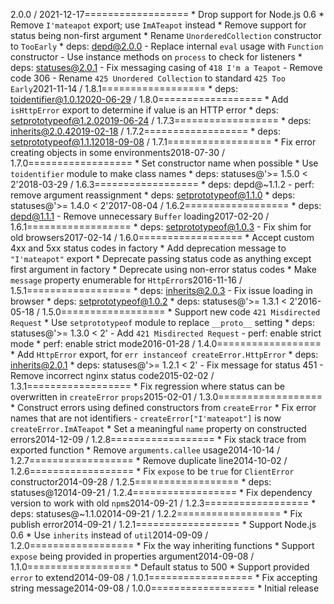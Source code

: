 2.0.0 / 2021-12-17==================  * Drop support for Node.js 0.6  * Remove `I'mateapot` export; use `ImATeapot` instead  * Remove support for status being non-first argument  * Rename `UnorderedCollection` constructor to `TooEarly`  * deps: depd@2.0.0    - Replace internal `eval` usage with `Function` constructor    - Use instance methods on `process` to check for listeners  * deps: statuses@2.0.1    - Fix messaging casing of `418 I'm a Teapot`    - Remove code 306    - Rename `425 Unordered Collection` to standard `425 Too Early`2021-11-14 / 1.8.1==================  * deps: toidentifier@1.0.12020-06-29 / 1.8.0==================  * Add `isHttpError` export to determine if value is an HTTP error  * deps: setprototypeof@1.2.02019-06-24 / 1.7.3==================  * deps: inherits@2.0.42019-02-18 / 1.7.2==================  * deps: setprototypeof@1.1.12018-09-08 / 1.7.1==================  * Fix error creating objects in some environments2018-07-30 / 1.7.0==================  * Set constructor name when possible  * Use `toidentifier` module to make class names  * deps: statuses@'>= 1.5.0 < 2'2018-03-29 / 1.6.3==================  * deps: depd@~1.1.2    - perf: remove argument reassignment  * deps: setprototypeof@1.1.0  * deps: statuses@'>= 1.4.0 < 2'2017-08-04 / 1.6.2==================  * deps: depd@1.1.1    - Remove unnecessary `Buffer` loading2017-02-20 / 1.6.1==================  * deps: setprototypeof@1.0.3    - Fix shim for old browsers2017-02-14 / 1.6.0==================  * Accept custom 4xx and 5xx status codes in factory  * Add deprecation message to `"I'mateapot"` export  * Deprecate passing status code as anything except first argument in factory  * Deprecate using non-error status codes  * Make `message` property enumerable for `HttpError`s2016-11-16 / 1.5.1==================  * deps: inherits@2.0.3    - Fix issue loading in browser  * deps: setprototypeof@1.0.2  * deps: statuses@'>= 1.3.1 < 2'2016-05-18 / 1.5.0==================  * Support new code `421 Misdirected Request`  * Use `setprototypeof` module to replace `__proto__` setting  * deps: statuses@'>= 1.3.0 < 2'    - Add `421 Misdirected Request`    - perf: enable strict mode  * perf: enable strict mode2016-01-28 / 1.4.0==================  * Add `HttpError` export, for `err instanceof createError.HttpError`  * deps: inherits@2.0.1  * deps: statuses@'>= 1.2.1 < 2'    - Fix message for status 451    - Remove incorrect nginx status code2015-02-02 / 1.3.1==================  * Fix regression where status can be overwritten in `createError` `props`2015-02-01 / 1.3.0==================  * Construct errors using defined constructors from `createError`  * Fix error names that are not identifiers    - `createError["I'mateapot"]` is now `createError.ImATeapot`  * Set a meaningful `name` property on constructed errors2014-12-09 / 1.2.8==================  * Fix stack trace from exported function  * Remove `arguments.callee` usage2014-10-14 / 1.2.7==================  * Remove duplicate line2014-10-02 / 1.2.6==================  * Fix `expose` to be `true` for `ClientError` constructor2014-09-28 / 1.2.5==================  * deps: statuses@12014-09-21 / 1.2.4==================  * Fix dependency version to work with old `npm`s2014-09-21 / 1.2.3==================  * deps: statuses@~1.1.02014-09-21 / 1.2.2==================  * Fix publish error2014-09-21 / 1.2.1==================  * Support Node.js 0.6  * Use `inherits` instead of `util`2014-09-09 / 1.2.0==================  * Fix the way inheriting functions  * Support `expose` being provided in properties argument2014-09-08 / 1.1.0==================  * Default status to 500  * Support provided `error` to extend2014-09-08 / 1.0.1==================  * Fix accepting string message2014-09-08 / 1.0.0==================  * Initial release

